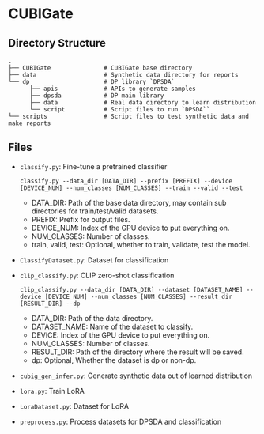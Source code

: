 # CUBIGate

## Directory Structure

    .
    ├── CUBIGate               # CUBIGate base directory
    ├── data                   # Synthetic data directory for reports
    └── dp                     # DP library `DPSDA`
          ├── apis             # APIs to generate samples
          ├── dpsda            # DP main library
          ├── data             # Real data directory to learn distribution
          └── script           # Script files to run `DPSDA``
    └── scripts                # Script files to test synthetic data and make reports


## Files

* `classify.py`: Fine-tune a pretrained classifier
  
  ```
  classify.py --data_dir [DATA_DIR] --prefix [PREFIX] --device [DEVICE_NUM] --num_classes [NUM_CLASSES] --train --valid --test
  ```
  * DATA_DIR: Path of the base data directory, may contain sub directories for train/test/valid datasets.
  * PREFIX: Prefix for output files.
  * DEVICE_NUM: Index of the GPU device to put everything on.
  * NUM_CLASSES: Number of classes.
  * train, valid, test: Optional, whether to train, validate, test the model.

* `ClassifyDataset.py`: Dataset for classification
  
* `clip_classify.py`: CLIP zero-shot classification
  
  ```
  clip_classify.py --data_dir [DATA_DIR] --dataset [DATASET_NAME] --device [DEVICE_NUM] --num_classes [NUM_CLASSES] --result_dir [RESULT_DIR] --dp
  ```
  * DATA_DIR: Path of the data directory.
  * DATASET_NAME: Name of the dataset to classify.
  * DEVICE: Index of the GPU device to put everything on.
  * NUM_CLASSES: Number of classes.
  * RESULT_DIR: Path of the directory where the result will be saved.
  * dp: Optional, Whether the dataset is dp or non-dp.
  
* `cubig_gen_infer.py`: Generate synthetic data out of learned distribution

* `lora.py`: Train LoRA

* `LoraDataset.py`: Dataset for LoRA

* `preprocess.py`: Process datasets for DPSDA and classification